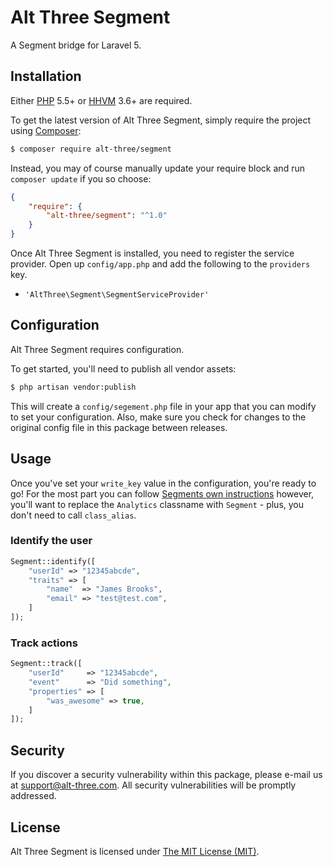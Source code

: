 # Alt Three Segment

A Segment bridge for Laravel 5.


## Installation

Either [PHP](https://php.net) 5.5+ or [HHVM](http://hhvm.com) 3.6+ are required.

To get the latest version of Alt Three Segment, simply require the project using [Composer](https://getcomposer.org):

```bash
$ composer require alt-three/segment
```

Instead, you may of course manually update your require block and run `composer update` if you so choose:

```json
{
    "require": {
        "alt-three/segment": "^1.0"
    }
}
```

Once Alt Three Segment is installed, you need to register the service provider. Open up `config/app.php` and add the following to the `providers` key.

* `'AltThree\Segment\SegmentServiceProvider'`


## Configuration

Alt Three Segment requires configuration.

To get started, you'll need to publish all vendor assets:

```bash
$ php artisan vendor:publish
```

This will create a `config/segement.php` file in your app that you can modify to set your configuration. Also, make sure you check for changes to the original config file in this package between releases.


## Usage

Once you've set your `write_key` value in the configuration, you're ready to go! For the most part you can follow [Segments own instructions](https://segment.com/docs/libraries/php/quickstart) however, you'll want to replace the `Analytics` classname with `Segment` - plus, you don't need to call `class_alias`.

### Identify the user

```php
Segment::identify([
    "userId" => "12345abcde",
    "traits" => [
        "name"  => "James Brooks",
        "email" => "test@test.com",
    ]
]);
```

### Track actions

```php
Segment::track([
    "userId"     => "12345abcde",
    "event"      => "Did something",
    "properties" => [
        "was_awesome" => true,
    ]
]);
```


## Security

If you discover a security vulnerability within this package, please e-mail us at support@alt-three.com. All security vulnerabilities will be promptly addressed.


## License

Alt Three Segment is licensed under [The MIT License (MIT)](LICENSE).
